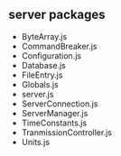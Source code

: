## server packages
- ByteArray.js
- CommandBreaker.js
- Configuration.js
- Database.js
- FileEntry.js
- Globals.js
- server.js
- ServerConnection.js
- ServerManager.js
- TimeConstants.js
- TranmissionController.js
- Units.js
 